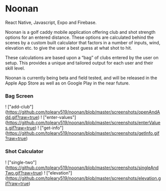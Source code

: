 # Noonan

React Native, Javascript, Expo and Firebase.

Noonan is a golf caddy mobile application offering club and shot strength options for an entered distance. These options are calculated behind the scenes by a custom built calculator that factors in a number of inputs, wind, elevation etc. to give the user a best guess at what shot to hit.

These calculations are based upon a “bag” of clubs entered by the user on setup. This provides a unique and tailored output for each user and their skill level.

Noonan is currently being beta and field tested, and will be released in the Apple App Store as well as on Google Play in the near future.

### Bag Screen

! ["add-club"] (https://github.com/toleary519/noonan/blob/master/screenshots/openAndAdd.gif?raw=true)
! ["enter-values"] (https://github.com/toleary519/noonan/blob/master/screenshots/enterValues.gif?raw=true)
! ["get-info"] (https://github.com/toleary519/noonan/blob/master/screenshots/getInfo.gif?raw=true)

### Shot Calculator

! ["single-two"] (https://github.com/toleary519/noonan/blob/master/screenshots/singleAndTwo.gif?raw=true)
! ["elevation"] (https://github.com/toleary519/noonan/blob/master/screenshots/elevation.gif?raw=true)
